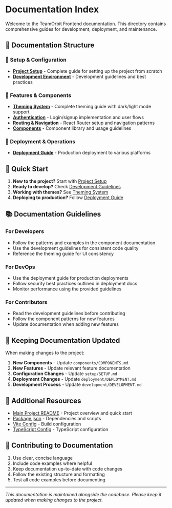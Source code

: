 # Documentation Index

Welcome to the TeamOrbit Frontend documentation. This directory contains comprehensive guides for development, deployment, and maintenance.

## 📁 Documentation Structure

### 🚀 Setup & Configuration

- **[Project Setup](./setup/SETUP.md)** - Complete guide for setting up the project from scratch
- **[Development Environment](./development/DEVELOPMENT.md)** - Development guidelines and best practices

### 🎨 Features & Components

- **[Theming System](./features/THEMING.md)** - Complete theming guide with dark/light mode support
- **[Authentication](./features/AUTHENTICATION.md)** - Login/signup implementation and user flows
- **[Routing & Navigation](./features/ROUTING.md)** - React Router setup and navigation patterns
- **[Components](./components/COMPONENTS.md)** - Component library and usage guidelines

### 🚀 Deployment & Operations

- **[Deployment Guide](./deployment/DEPLOYMENT.md)** - Production deployment to various platforms

## 🎯 Quick Start

1. **New to the project?** Start with [Project Setup](./setup/SETUP.md)
2. **Ready to develop?** Check [Development Guidelines](./development/DEVELOPMENT.md)
3. **Working with themes?** See [Theming System](./features/THEMING.md)
4. **Deploying to production?** Follow [Deployment Guide](./deployment/DEPLOYMENT.md)

## 📚 Documentation Guidelines

### For Developers

- Follow the patterns and examples in the component documentation
- Use the development guidelines for consistent code quality
- Reference the theming guide for UI consistency

### For DevOps

- Use the deployment guide for production deployments
- Follow security best practices outlined in deployment docs
- Monitor performance using the provided guidelines

### For Contributors

- Read the development guidelines before contributing
- Follow the component patterns for new features
- Update documentation when adding new features

## 🔄 Keeping Documentation Updated

When making changes to the project:

1. **New Components** - Update `components/COMPONENTS.md`
2. **New Features** - Update relevant feature documentation
3. **Configuration Changes** - Update `setup/SETUP.md`
4. **Deployment Changes** - Update `deployment/DEPLOYMENT.md`
5. **Development Process** - Update `development/DEVELOPMENT.md`

## 📖 Additional Resources

- [Main Project README](../README.md) - Project overview and quick start
- [Package.json](../package.json) - Dependencies and scripts
- [Vite Config](../vite.config.ts) - Build configuration
- [TypeScript Config](../tsconfig.json) - TypeScript configuration

## 🤝 Contributing to Documentation

1. Use clear, concise language
2. Include code examples where helpful
3. Keep documentation up-to-date with code changes
4. Follow the existing structure and formatting
5. Test all code examples before documenting

---

_This documentation is maintained alongside the codebase. Please keep it updated when making changes to the project._
